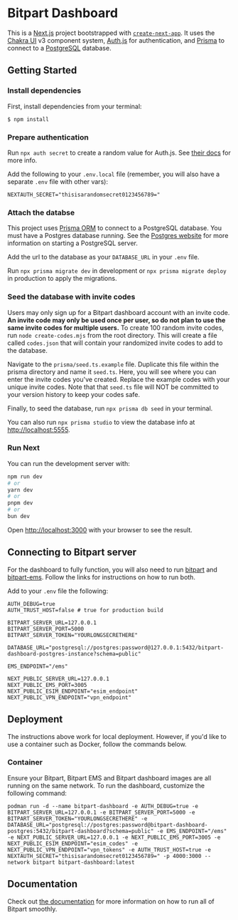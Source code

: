 # Bitpart Dashboard

This is a [Next.js](https://nextjs.org) project bootstrapped with [`create-next-app`](https://nextjs.org/docs/app/api-reference/cli/create-next-app). It uses the [Chakra UI](https://www.chakra-ui.com) v3 component system, [Auth.js](https://authjs.dev) for authentication, and [Prisma](https://www.prisma.io) to connect to a [PostgreSQL](https://www.postgresql.org/) database.

## Getting Started

### Install dependencies

First, install dependencies from your terminal:

`$ npm install`

### Prepare authentication

Run `npx auth secret` to create a random value for Auth.js. See [their docs](https://authjs.dev/getting-started/installation?framework=next-js) for more info.

Add the following to your `.env.local` file (remember, you will also have a separate `.env` file with other vars):

```
NEXTAUTH_SECRET="thisisarandomsecret0123456789="
```

### Attach the databse

This project uses [Prisma ORM](https://www.prisma.io/docs/orm/overview/databases/postgresql) to connect to a PostgreSQL database. You must have a Postgres database running. See the [Postgres website](https://www.postgresql.org/) for more information on starting a PostgreSQL server.

Add the url to the database as your `DATABASE_URL` in your `.env` file.

Run `npx prisma migrate dev` in development or `npx prisma migrate deploy` in production to apply the migrations.

### Seed the database with invite codes

Users may only sign up for a Bitpart dashboard account with an invite code. **An invite code may only be used once per user, so do not plan to use the same invite codes for multiple users.** To create 100 random invite codes, run `node create-codes.mjs` from the root directory. This will create a file called `codes.json` that will contain your randomized invite codes to add to the database.

Navigate to the `prisma/seed.ts.example` file. Duplicate this file within the prisma directory and name it `seed.ts`. Here, you will see where you can enter the invite codes you've created. Replace the example codes with your unique invite codes. Note that that `seed.ts` file will NOT be committed to your version history to keep your codes safe.

Finally, to seed the database, run `npx prisma db seed` in your terminal.

You can also run `npx prisma studio` to view the database info at [http://localhost:5555](http://localhost:5555).

### Run Next

You can run the development server with:

```bash
npm run dev
# or
yarn dev
# or
pnpm dev
# or
bun dev
```

Open [http://localhost:3000](http://localhost:3000) with your browser to see the result.

## Connecting to Bitpart server

For the dashboard to fully function, you will also need to run [bitpart](https://github.com/throneless-tech/bitpart) and [bitpart-ems](https://github.com/throneless-tech/bitpart-ems). Follow the links for instructions on how to run both.

Add to your `.env` file the following:

```
AUTH_DEBUG=true
AUTH_TRUST_HOST=false # true for production build

BITPART_SERVER_URL=127.0.0.1
BITPART_SERVER_PORT=5000
BITPART_SERVER_TOKEN="YOURLONGSECRETHERE"

DATABASE_URL="postgresql://postgres:password@127.0.0.1:5432/bitpart-dashboard-postgres-instance?schema=public"

EMS_ENDPOINT="/ems"

NEXT_PUBLIC_SERVER_URL=127.0.0.1
NEXT_PUBLIC_EMS_PORT=3005
NEXT_PUBLIC_ESIM_ENDPOINT="esim_endpoint"
NEXT_PUBLIC_VPN_ENDPOINT="vpn_endpoint"
```

## Deployment

The instructions above work for local deployment. However, if you'd like to use a container such as Docker, follow the commands below.

### Container

Ensure your Bitpart, Bitpart EMS and Bitpart dashboard images are all running on the same network. To run the dashboard, customize the following command:
```
podman run -d --name bitpart-dashboard -e AUTH_DEBUG=true -e BITPART_SERVER_URL=127.0.0.1 -e BITPART_SERVER_PORT=5000 -e BITPART_SERVER_TOKEN="YOURLONGSECRETHERE" -e DATABASE_URL="postgresql://postgres:password@bitpart-dashboard-postgres:5432/bitpart-dashboard?schema=public" -e EMS_ENDPOINT="/ems" -e NEXT_PUBLIC_SERVER_URL=127.0.0.1 -e NEXT_PUBLIC_EMS_PORT=3005 -e NEXT_PUBLIC_ESIM_ENDPOINT="esim_codes" -e NEXT_PUBLIC_VPN_ENDPOINT="vpn_tokens" -e AUTH_TRUST_HOST=true -e NEXTAUTH_SECRET="thisisarandomsecret0123456789=" -p 4000:3000 --network bitpart bitpart-dashboard:latest
```

## Documentation

Check out [the documentation](https://docs.bitp.art/) for more information on how to run all of Bitpart smoothly.
